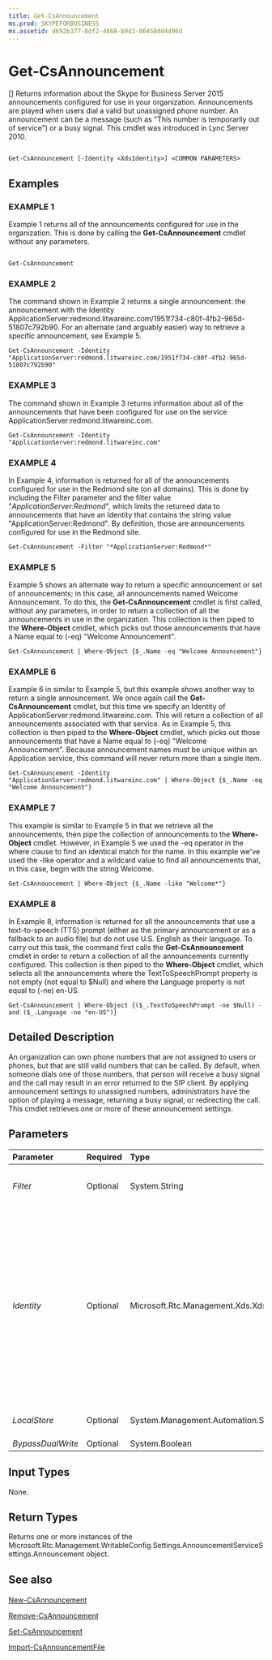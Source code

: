```yaml
---
title: Get-CsAnnouncement
ms.prod: SKYPEFORBUSINESS
ms.assetid: d692b377-8df2-4668-b9d3-06458dd4d96d
---
```



# Get-CsAnnouncement
[]
Returns information about the Skype for Business Server 2015 announcements configured for use in your organization. Announcements are played when users dial a valid but unassigned phone number. An announcement can be a message (such as "This number is temporarily out of service") or a busy signal. This cmdlet was introduced in Lync Server 2010.
  
    
    


```

Get-CsAnnouncement [-Identity <XdsIdentity>] <COMMON PARAMETERS>

```


## Examples


  
    
    

### EXAMPLE 1

Example 1 returns all of the announcements configured for use in the organization. This is done by calling the **Get-CsAnnouncement** cmdlet without any parameters.
  
    
    

```

Get-CsAnnouncement
```


### EXAMPLE 2

The command shown in Example 2 returns a single announcement: the announcement with the Identity ApplicationServer:redmond.litwareinc.com/1951f734-c80f-4fb2-965d-51807c792b90. For an alternate (and arguably easier) way to retrieve a specific announcement, see Example 5.
  
    
    

```
Get-CsAnnouncement -Identity "ApplicationServer:redmond.litwareinc.com/1951f734-c80f-4fb2-965d-51807c792b90" 
```


### EXAMPLE 3

The command shown in Example 3 returns information about all of the announcements that have been configured for use on the service ApplicationServer:redmond.litwareinc.com.
  
    
    

```
Get-CsAnnouncement -Identity "ApplicationServer:redmond.litwareinc.com"
```


### EXAMPLE 4

In Example 4, information is returned for all of the announcements configured for use in the Redmond site (on all domains). This is done by including the Filter parameter and the filter value "*ApplicationServer:Redmond*", which limits the returned data to announcements that have an Identity that contains the string value "ApplicationServer:Redmond". By definition, those are announcements configured for use in the Redmond site.
  
    
    

```
Get-CsAnnouncement -Filter "*ApplicationServer:Redmond*"
```


### EXAMPLE 5

Example 5 shows an alternate way to return a specific announcement or set of announcements; in this case, all announcements named Welcome Announcement. To do this, the **Get-CsAnnouncement** cmdlet is first called, without any parameters, in order to return a collection of all the announcements in use in the organization. This collection is then piped to the **Where-Object** cmdlet, which picks out those announcements that have a Name equal to (-eq) "Welcome Announcement".
  
    
    

```
Get-CsAnnouncement | Where-Object {$_.Name -eq "Welcome Announcement"}
```


### EXAMPLE 6

Example 6 in similar to Example 5, but this example shows another way to return a single announcement. We once again call the **Get-CsAnnouncement** cmdlet, but this time we specify an Identity of ApplicationServer:redmond.litwareinc.com. This will return a collection of all announcements associated with that service. As in Example 5, this collection is then piped to the **Where-Object** cmdlet, which picks out those announcements that have a Name equal to (-eq) "Welcome Announcement". Because announcement names must be unique within an Application service, this command will never return more than a single item.
  
    
    

```
Get-CsAnnouncement -Identity "ApplicationServer:redmond.litwareinc.com" | Where-Object {$_.Name -eq "Welcome Announcement"}
```


### EXAMPLE 7

This example is similar to Example 5 in that we retrieve all the announcements, then pipe the collection of announcements to the **Where-Object** cmdlet. However, in Example 5 we used the -eq operator in the where clause to find an identical match for the name. In this example we've used the -like operator and a wildcard value to find all announcements that, in this case, begin with the string Welcome.
  
    
    

```
Get-CsAnnouncement | Where-Object {$_.Name -like "Welcome*"}
```


### EXAMPLE 8

In Example 8, information is returned for all the announcements that use a text-to-speech (TTS) prompt (either as the primary announcement or as a fallback to an audio file) but do not use U.S. English as their language. To carry out this task, the command first calls the **Get-CsAnnouncement** cmdlet in order to return a collection of all the announcements currently configured. This collection is then piped to the **Where-Object** cmdlet, which selects all the announcements where the TextToSpeechPrompt property is not empty (not equal to $Null) and where the Language property is not equal to (-ne) en-US.
  
    
    

```
Get-CsAnnouncement | Where-Object {($_.TextToSpeechPrompt -ne $Null) -and ($_.Language -ne "en-US")}
```


## Detailed Description

An organization can own phone numbers that are not assigned to users or phones, but that are still valid numbers that can be called. By default, when someone dials one of those numbers, that person will receive a busy signal and the call may result in an error returned to the SIP client. By applying announcement settings to unassigned numbers, administrators have the option of playing a message, returning a busy signal, or redirecting the call. This cmdlet retrieves one or more of these announcement settings.
  
    
    

## Parameters



|**Parameter**|**Required**|**Type**|**Description**|
|:-----|:-----|:-----|:-----|
| _Filter_ <br/> |Optional  <br/> |System.String  <br/> |This parameter allows you to perform a wildcard search on the Identity of all announcements configured for the organization. Use the wildcard character (*) to filter on any part of the Identity.  <br/> |
| _Identity_ <br/> |Optional  <br/> |Microsoft.Rtc.Management.Xds.XdsIdentity  <br/> |An identifier for the Announcement you want to retrieve. If you omit this parameter and the Filter parameter, all instances of announcements configured for the organization will be displayed. The value for the Identity parameter can be supplied in one of two ways:  <br/> - Enter the Identity of the Application service for the announcements you want to retrieve. This will retrieve all announcements configured with the given service Identity. For example, ApplicationServer:Redmond.litwareinc.com.  <br/> - Enter the full Identity of the single announcement you want to retrieve. This value will always be in the format <serviceID>/<GUID>, where serviceID is the Identity of the Application Server running the Announcement Service and GUID is a globally unique identifier associated with this announcement. For example: ApplicationServer:Redmond.litwareinc.com/bef5fa3b-3c97-4af0-abe7-611deee7616c.  <br/> |
| _LocalStore_ <br/> |Optional  <br/> |System.Management.Automation.SwitchParameter  <br/> |Retrieves the announcement information from the local replica of the Central Management store, rather than the Central Management store itself.  <br/> |
| _BypassDualWrite_ <br/> |Optional  <br/> |System.Boolean  <br/> |PARAMVALUE: $true | $false  <br/> |
   

## Input Types

None.
  
    
    

## Return Types

Returns one or more instances of the Microsoft.Rtc.Management.WritableConfig.Settings.AnnouncementServiceSettings.Announcement object.
  
    
    

## See also


#### 


  
    
    
 [New-CsAnnouncement](new-csannouncement.md)
  
    
    
 [Remove-CsAnnouncement](remove-csannouncement.md)
  
    
    
 [Set-CsAnnouncement](set-csannouncement.md)
  
    
    
 [Import-CsAnnouncementFile](import-csannouncementfile.md)
